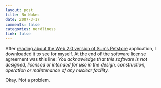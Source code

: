```yaml
--- 
layout: post
title: No Nukes
date: 2007-3-17
comments: false
categories: nerdliness
link: false
---
```

After <a href="http://java.sun.com/developer/technicalArticles/J2EE/petstore/" title="Web 2.0 Petstore">reading about the Web 2.0 version of Sun's Petstore</a> application, I downloaded it to see for myself. At the end of the software license agreement was this line:
<cite>
You acknowledge that this software is not designed, licensed or
intended for use in the design, construction, operation or maintenance
of any nuclear facility.
</cite>

Okay. Not a problem.
